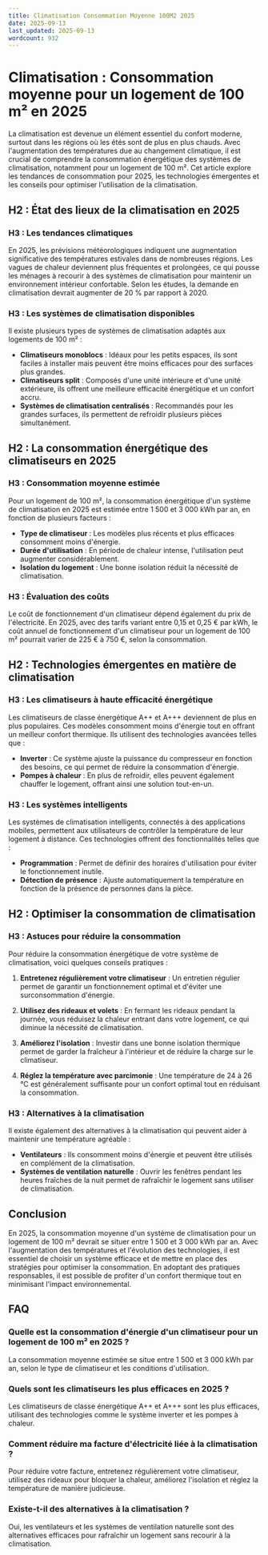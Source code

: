 ```yaml
---
title: Climatisation Consommation Moyenne 100M2 2025
date: 2025-09-13
last_updated: 2025-09-13
wordcount: 932
---
```


# Climatisation : Consommation moyenne pour un logement de 100 m² en 2025

La climatisation est devenue un élément essentiel du confort moderne, surtout dans les régions où les étés sont de plus en plus chauds. Avec l'augmentation des températures due au changement climatique, il est crucial de comprendre la consommation énergétique des systèmes de climatisation, notamment pour un logement de 100 m². Cet article explore les tendances de consommation pour 2025, les technologies émergentes et les conseils pour optimiser l'utilisation de la climatisation.

## H2 : État des lieux de la climatisation en 2025

### H3 : Les tendances climatiques

En 2025, les prévisions météorologiques indiquent une augmentation significative des températures estivales dans de nombreuses régions. Les vagues de chaleur deviennent plus fréquentes et prolongées, ce qui pousse les ménages à recourir à des systèmes de climatisation pour maintenir un environnement intérieur confortable. Selon les études, la demande en climatisation devrait augmenter de 20 % par rapport à 2020.

### H3 : Les systèmes de climatisation disponibles

Il existe plusieurs types de systèmes de climatisation adaptés aux logements de 100 m² :

- **Climatiseurs monoblocs** : Idéaux pour les petits espaces, ils sont faciles à installer mais peuvent être moins efficaces pour des surfaces plus grandes.
- **Climatiseurs split** : Composés d'une unité intérieure et d'une unité extérieure, ils offrent une meilleure efficacité énergétique et un confort accru.
- **Systèmes de climatisation centralisés** : Recommandés pour les grandes surfaces, ils permettent de refroidir plusieurs pièces simultanément.

## H2 : La consommation énergétique des climatiseurs en 2025

### H3 : Consommation moyenne estimée

Pour un logement de 100 m², la consommation énergétique d'un système de climatisation en 2025 est estimée entre 1 500 et 3 000 kWh par an, en fonction de plusieurs facteurs :

- **Type de climatiseur** : Les modèles plus récents et plus efficaces consomment moins d'énergie.
- **Durée d'utilisation** : En période de chaleur intense, l'utilisation peut augmenter considérablement.
- **Isolation du logement** : Une bonne isolation réduit la nécessité de climatisation.

### H3 : Évaluation des coûts

Le coût de fonctionnement d'un climatiseur dépend également du prix de l'électricité. En 2025, avec des tarifs variant entre 0,15 et 0,25 € par kWh, le coût annuel de fonctionnement d'un climatiseur pour un logement de 100 m² pourrait varier de 225 € à 750 €, selon la consommation.

## H2 : Technologies émergentes en matière de climatisation

### H3 : Les climatiseurs à haute efficacité énergétique

Les climatiseurs de classe énergétique A++ et A+++ deviennent de plus en plus populaires. Ces modèles consomment moins d'énergie tout en offrant un meilleur confort thermique. Ils utilisent des technologies avancées telles que :

- **Inverter** : Ce système ajuste la puissance du compresseur en fonction des besoins, ce qui permet de réduire la consommation d'énergie.
- **Pompes à chaleur** : En plus de refroidir, elles peuvent également chauffer le logement, offrant ainsi une solution tout-en-un.

### H3 : Les systèmes intelligents

Les systèmes de climatisation intelligents, connectés à des applications mobiles, permettent aux utilisateurs de contrôler la température de leur logement à distance. Ces technologies offrent des fonctionnalités telles que :

- **Programmation** : Permet de définir des horaires d'utilisation pour éviter le fonctionnement inutile.
- **Détection de présence** : Ajuste automatiquement la température en fonction de la présence de personnes dans la pièce.

## H2 : Optimiser la consommation de climatisation

### H3 : Astuces pour réduire la consommation

Pour réduire la consommation énergétique de votre système de climatisation, voici quelques conseils pratiques :

1. **Entretenez régulièrement votre climatiseur** : Un entretien régulier permet de garantir un fonctionnement optimal et d'éviter une surconsommation d'énergie.
   
2. **Utilisez des rideaux et volets** : En fermant les rideaux pendant la journée, vous réduisez la chaleur entrant dans votre logement, ce qui diminue la nécessité de climatisation.

3. **Améliorez l'isolation** : Investir dans une bonne isolation thermique permet de garder la fraîcheur à l'intérieur et de réduire la charge sur le climatiseur.

4. **Réglez la température avec parcimonie** : Une température de 24 à 26 °C est généralement suffisante pour un confort optimal tout en réduisant la consommation.

### H3 : Alternatives à la climatisation

Il existe également des alternatives à la climatisation qui peuvent aider à maintenir une température agréable :

- **Ventilateurs** : Ils consomment moins d'énergie et peuvent être utilisés en complément de la climatisation.
- **Systèmes de ventilation naturelle** : Ouvrir les fenêtres pendant les heures fraîches de la nuit permet de rafraîchir le logement sans utiliser de climatisation.

## Conclusion

En 2025, la consommation moyenne d'un système de climatisation pour un logement de 100 m² devrait se situer entre 1 500 et 3 000 kWh par an. Avec l'augmentation des températures et l'évolution des technologies, il est essentiel de choisir un système efficace et de mettre en place des stratégies pour optimiser la consommation. En adoptant des pratiques responsables, il est possible de profiter d'un confort thermique tout en minimisant l'impact environnemental.

## FAQ

### Quelle est la consommation d'énergie d'un climatiseur pour un logement de 100 m² en 2025 ?

La consommation moyenne estimée se situe entre 1 500 et 3 000 kWh par an, selon le type de climatiseur et les conditions d'utilisation.

### Quels sont les climatiseurs les plus efficaces en 2025 ?

Les climatiseurs de classe énergétique A++ et A+++ sont les plus efficaces, utilisant des technologies comme le système inverter et les pompes à chaleur.

### Comment réduire ma facture d'électricité liée à la climatisation ?

Pour réduire votre facture, entretenez régulièrement votre climatiseur, utilisez des rideaux pour bloquer la chaleur, améliorez l'isolation et réglez la température de manière judicieuse.

### Existe-t-il des alternatives à la climatisation ?

Oui, les ventilateurs et les systèmes de ventilation naturelle sont des alternatives efficaces pour rafraîchir un logement sans recourir à la climatisation.